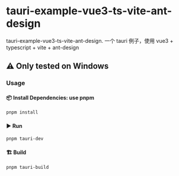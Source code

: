 # tauri-example-vue3-ts-vite-ant-design

tauri-example-vue3-ts-vite-ant-design. 一个 tauri 例子，使用 vue3 + typescript + vite + ant-design

## ⚠️ Only tested on Windows

### Usage

#### 📦 Install Dependencies: use pnpm

```bash
pnpm install
```

#### ▶️ Run

```bash
pnpm tauri-dev
```

#### 🏗️ Build

```bash
pnpm tauri-build
```
